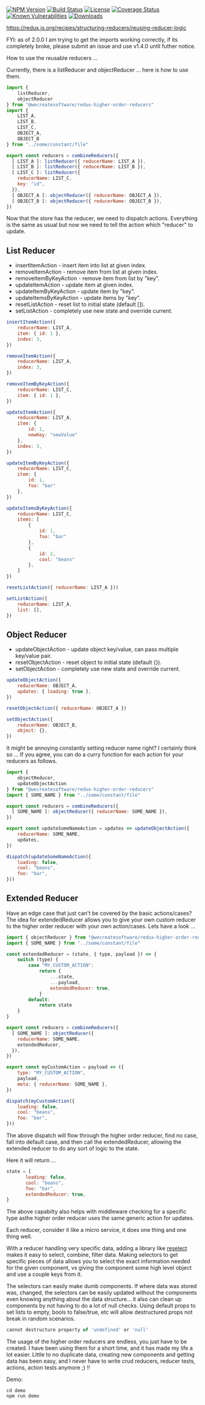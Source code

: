 [![NPM Version](https://img.shields.io/npm/v/@wecreatesoftware/redux-higher-order-reducers.svg?branch=master)](https://www.npmjs.com/package/@wecreatesoftware/redux-higher-order-reducers)
[![Build Status](https://travis-ci.org/wecreatesoftware/redux-higher-order-reducers.svg?branch=master)](https://travis-ci.org/wecreatesoftware/redux-higher-order-reducers)
[![License](https://img.shields.io/npm/l/@wecreatesoftware/redux-higher-order-reducers.svg)](https://github.com/wecreatesoftware/redux-higher-order-reducers/blob/master/LICENSE)
[![Coverage Status](https://coveralls.io/repos/github/wecreatesoftware/redux-higher-order-reducers/badge.svg?branch=master)](https://coveralls.io/github/wecreatesoftware/redux-higher-order-reducers?branch=master)
[![Known Vulnerabilities](https://snyk.io/test/npm/@wecreatesoftware/redux-higher-order-reducers/badge.svg)](https://snyk.io/test/npm/@wecreatesoftware/redux-higher-order-reducers)
[![Downloads](https://img.shields.io/npm/dt/@wecreatesoftware/redux-higher-order-reducers.svg)](https://www.npmjs.com/package/@wecreatesoftware/redux-higher-order-reducers)

https://redux.js.org/recipes/structuring-reducers/reusing-reducer-logic

FYI: as of 2.0.0 I am trying to get the imports working correctly, if its completely broke, please submit an issue and use v1.4.0 until futher notice.

How to use the reusable reducers ...

Currently, there is a listReducer and objectReducer ... here is how to use them.

```javascript
import { 
    listReducer, 
    objectReducer 
} from "@wecreatesoftware/redux-higher-order-reducers"
import { 
    LIST_A, 
    LIST_B, 
    LIST_C, 
    OBJECT_A, 
    OBJECT_B 
} from "../some/constant/file"

export const reducers = combineReducers({
  [ LIST_A ]: listReducer({ reducerName: LIST_A }),
  [ LIST_B ]: listReducer({ reducerName: LIST_B }),
  [ LIST_C ]: listReducer({ 
    reducerName: LIST_C, 
    key: "id",
  }),
  [ OBJECT_A ]: objectReducer({ reducerName: OBJECT_A }),
  [ OBJECT_B ]: objectReducer({ reducerName: OBJECT_B }),
})
```

Now that the store has the reducer, we need to dispatch actions.  Everything is the same as usual but now we need to tell the action which "reducer" to update.

## List Reducer
* insertItemAction - insert item into list at given index.
* removeItemAction - remove item from list at given index.
* removeItemByKeyAction - remove item from list by "key".
* updateItemAction - update item at given index.
* updateItemByKeyAction - update item by "key".
* updateItemsByKeyAction - update items by "key".
* resetListAction - reset list to initial state (default []).
* setListAction - completely use new state and override current.

```javascript
insertItemAction({ 
    reducerName: LIST_A, 
    item: { id: 1 }, 
    index: 3,
})

removeItemAction({
    reducerName: LIST_A, 
    index: 3,
})

removeItemByKeyAction({ 
    reducerName: LIST_C, 
    item: { id: 1 },
})

updateItemAction({ 
    reducerName: LIST_A, 
    item: { 
        id: 1, 
        newKey: "newValue" 
    }, 
    index: 3,
})

updateItemByKeyAction({ 
    reducerName: LIST_C, 
    item: {
        id: 1, 
        foo: "bar" 
    },
})

updateItemsByKeyAction({ 
    reducerName: LIST_C, 
    items: [ 
        {
            id: 1, 
            foo: "bar" 
        }, 
        {
            id: 2, 
            cool: "beans" 
        },
    ] 
})

resetListAction({ reducerName: LIST_A }))

setListAction({ 
    reducerName: LIST_A, 
    list: [],
})
```

## Object Reducer
* updateObjectAction - update object key/value, can pass multiple key/value pair.
* resetObjectAction - reset object to initial state (default {}).
* setObjectAction - completely use new state and override current.
    
```javascript
updateObjectAction({ 
    reducerName: OBJECT_A, 
    updates: { loading: true }, 
})

resetObjectAction({ reducerName: OBJECT_A })

setObjectAction({ 
    reducerName: OBJECT_B, 
    object: {},
})
```

It might be annoying constantly setting reducer name right?  I certainly think so ...
If you agree, you can do a curry function for each action for your reducers as follows.

```javascript
import { 
    objectReducer, 
    updateObjectAction 
} from "@wecreatesoftware/redux-higher-order-reducers"
import { SOME_NAME } from "../some/constant/file"

export const reducers = combineReducers({
  [ SOME_NAME ]: objectReducer({ reducerName: SOME_NAME }),
})

export const updateSomeNameAction = updates => updateObjectAction({ 
    reducerName: SOME_NAME,
    updates,
})

dispatch(updateSomeNameAction({ 
    loading: false, 
    cool: "beans", 
    foo: "bar",
}))
```

## Extended Reducer
Have an edge case that just can't be covered by the basic actions/cases?  The idea for extendedReducer allows you to give your own custom reducer to the higher order reducer with your own action/cases.
Lets have a look ...

```javascript
import { objectReducer } from "@wecreatesoftware/redux-higher-order-reducers"
import { SOME_NAME } from "../some/constant/file"

const extendedReducer = (state, { type, payload }) => {
    switch (type) {
        case "MY_CUSTOM_ACTION":
            return {
                ...state,
                ...payload,
                extendedReducer: true,
            }
        default:
            return state
    }
}

export const reducers = combineReducers({
  [ SOME_NAME ]: objectReducer({ 
    reducerName: SOME_NAME, 
    extendedReducer,
  }),
})

export const myCustomAction = payload => ({ 
    type: "MY_CUSTOM_ACTION", 
    payload,
    meta: { reducerName: SOME_NAME },
})

dispatch(myCustomAction({ 
    loading: false, 
    cool: "beans", 
    foo: "bar",
}))

```
The above dispatch will flow through the higher order reducer, find no case, fall into default case, and then call the extendedReducer, allowing the extended reducer to do any sort of logic to the state.

Here it will return ... 
```javascript
state = {
       loading: false, 
       cool: "beans", 
       foo: "bar",
       extendedReducer: true, 
}
```

The above capabilty also helps with middleware checking for a specific type asthe higher order reducer uses the same generic action for updates.

Each reducer, consider it like a micro service, it does one thing and one thing well.

With a reducer handling very specific data, adding a library like [reselect](https://www.npmjs.com/package/reselect) makes it easy to select, combine, filter data.
Making selectors to get specific pieces of data allows you to select the exact information needed for the given component, vs giving the component some high level object and use a couple keys from it.

The selectors can easily make dumb components.  If where data was stored was, changed, the selectors can be easily updated without the components even knowing anything about the data structure... it also can clean up components by not having to do a lot of null checks.  Using default props to set lists to empty, bools to false/true, etc will allow destructured props not break in random scenarios.

```javascript
cannot destructure property of 'undefined' or 'null'
```

The usage of the higher order reducers are endless, you just have to be created.  I have been using them for a short time, and it has made my life a lot easier.  Little to no duplicate data, creating new components and getting data has been easy, and I never have to write crud reducers, reducer tests, actions, action tests anymore ;) !!

Demo: 
```
cd demo
npm run demo
```
